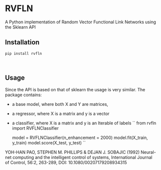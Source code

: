# RVFLN

<p>
A Python implementation of Random Vector Functional Link Networks using the Sklearn API
</p>

## Installation

    pip install rvfln

<br>

## Usage

Since the API is based on that of sklearn the usage is very similar.
The package contains:

- a base model, where both X and Y are matrices,
- a regressor, where X is a matrix and y is a vector
- a classifier, where X is a matrix and y is an Iterable of labels
  ``
  from rvfln import RVFLNClassifier

  model = RVFLNClassifier(n_enhancement = 2000)
  model.fit(X_train, y_train)
  model.score(X_test, y_test)
  ``
  <br>

YOH-HAN PAO, STEPHEN M. PHILLIPS & DEJAN J. SOBAJIC (1992) Neural-net computing and the intelligent control of systems, International Journal of Control, 56:2, 263-289, DOI: 10.1080/00207179208934315
